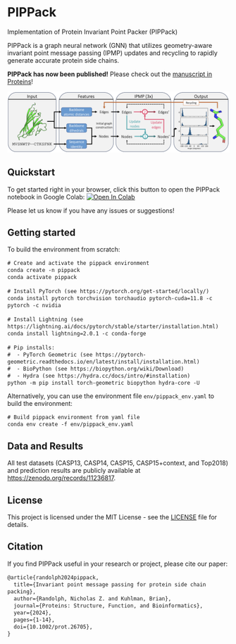 # PIPPack
Implementation of Protein Invariant Point Packer (PIPPack)

PIPPack is a graph neural network (GNN) that utilizes geometry-aware invariant point message passing (IPMP) updates and recycling to rapidly generate accurate protein side chains. 

**PIPPack has now been published!** Please check out the [manuscript in Proteins](https://doi.org/10.1002/prot.26705)!

![PIPPack Architecture](./images/pippack_architecture.png)

## Quickstart
To get started right in your browser, click this button to open the PIPPack notebook in Google Colab:
[![Open In Colab](https://colab.research.google.com/assets/colab-badge.svg)](https://colab.research.google.com/github/Kuhlman-Lab/PIPPack/blob/main/notebooks/PIPPack.ipynb)

Please let us know if you have any issues or suggestions!

## Getting started
To build the environment from scratch:
```
# Create and activate the pippack environment
conda create -n pippack
conda activate pippack

# Install PyTorch (see https://pytorch.org/get-started/locally/)
conda install pytorch torchvision torchaudio pytorch-cuda=11.8 -c pytorch -c nvidia

# Install Lightning (see https://lightning.ai/docs/pytorch/stable/starter/installation.html)
conda install lightning=2.0.1 -c conda-forge

# Pip installs:
#  - PyTorch Geometric (see https://pytorch-geometric.readthedocs.io/en/latest/install/installation.html) 
#  - BioPython (see https://biopython.org/wiki/Download)
#  - Hydra (see https://hydra.cc/docs/intro/#installation)
python -m pip install torch-geometric biopython hydra-core -U
```

Alternatively, you can use the environment file `env/pippack_env.yaml` to build the environment:
```
# Build pippack environment from yaml file
conda env create -f env/pippack_env.yaml
```
## Data and Results
All test datasets (CASP13, CASP14, CASP15, CASP15+context, and Top2018) and prediction results are publicly available at https://zenodo.org/records/11236817.

## License
This project is licensed under the MIT License - see the [LICENSE](LICENSE) file for details.

## Citation
If you find PIPPack useful in your research or project, please cite our paper:
```
@article{randolph2024pippack,
  title={Invariant point message passing for protein side chain packing},
  author={Randolph, Nicholas Z. and Kuhlman, Brian},
  journal={Proteins: Structure, Function, and Bioinformatics},
  year={2024},
  pages={1-14},
  doi={10.1002/prot.26705},
}
```
